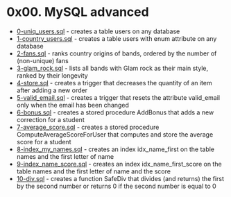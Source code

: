 # 0x00. MySQL advanced
- [0-uniq_users.sql](0-uniq_users.sql) - creates a table users on any database
- [1-country_users.sql](1-country_users.sql) - creates a table users with enum attribute on any database
- [2-fans.sql](2-fans.sql) - ranks country origins of bands, ordered by the number of (non-unique) fans
- [3-glam_rock.sql](3-glam_rock.sql) - lists all bands with Glam rock as their main style, ranked by their longevity
- [4-store.sql](4-store.sql) - creates a trigger that decreases the quantity of an item after adding a new order
- [5-valid_email.sql](5-valid_email.sql) - creates a trigger that resets the attribute valid_email only when the email has been changed
- [6-bonus.sql](6-bonus.sql) - creates a stored procedure AddBonus that adds a new correction for a student
- [7-average_score.sql](7-average_score.sql) - creates a stored procedure ComputeAverageScoreForUser that computes and store the average score for a student
- [8-index_my_names.sql](8-index_my_names.sql) - creates an index idx_name_first on the table names and the first letter of name
- [9-index_name_score.sql](9-index_name_score.sql) - creates an index idx_name_first_score on the table names and the first letter of name and the score
- [10-div.sql](10-div.sql) - creates a function SafeDiv that divides (and returns) the first by the second number or returns 0 if the second number is equal to 0